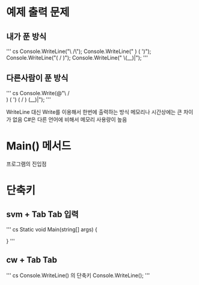 # 예제 출력 문제

## 내가 푼 방식
''' cs
Console.WriteLine("\\    /\\");
Console.WriteLine(" )  ( ')");
Console.WriteLine("(  /  )");
Console.WriteLine(" \\(__)|");
'''

## 다른사람이 푼 방식
''' cs
Console.Write(@"\    /\
 )  ( ')
(  /  )
 \(__)|");
'''

WriteLine 대신 Write를 이용해서 한번에 출력하는 방식
메모리나 시간상에는 큰 차이가 없음
C#은 다른 언어에 비해서 메모리 사용량이 높음

# Main() 메서드
프로그램의 진입점

# 단축키
## svm + Tab Tab 입력
''' cs
Static void Main(string[] args)
{

}
'''

## cw + Tab Tab
''' cs
Console.WriteLine() 의 단축키
Console.WriteLine();
'''

